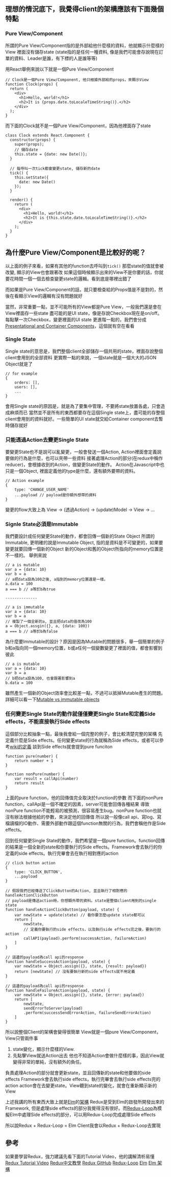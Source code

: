 ## 理想的情況底下，我覺得client的架構應該有下面幾個特點
### Pure View/Component
所謂的Pure View/Component指的是外部給他什麼樣的資料，他就顯示什麼樣的View
裡面沒有儲存state
(state指的是任何一種資料, 像是我們可能會存說現在訂單的資料、Leader是誰，有下標的人是誰等等)

用React舉例來說以下就是一個Pure View/Component
```
// Clock是一個Pure View/Component, 他只根據外部給的props，來顯示View
function Clock(props) {
  return (
    <div>
      <h1>Hello, world!</h1>
      <h2>It is {props.date.toLocaleTimeString()}.</h2>
    </div>
  );
}
```

而下面的Clock就不是一個Pure View/Component，因為他裡面存了state
```
class Clock extends React.Component {
  constructor(props) {
    super(props);
    // 儲存date
    this.state = {date: new Date()};
  }

  // 每呼叫一次tick都會變更state, 儲存新的date
  tick() {
    this.setState({
      date: new Date()
    });
  }

  render() {
    return (
      <div>
        <h1>Hello, world!</h1>
        <h2>It is {this.state.date.toLocaleTimeString()}.</h2>
      </div>
    );
  }
}
```
## 為什麼Pure View/Component是比較好的呢？
以上面的例子來看，如果有其他的function去呼叫到`tick()` 那麼state的值就會被改變, 顯示的View也會跟著改
如果這個時候顯示出來的View不是你要的話，你就要花時間一個一個去檢查變更state的邏輯。看到底是哪裡出錯了

而如果是Pure View/Component的話，就只要檢查給的Props值是不是對的，然後在看顯示View的邏輯有沒有問題就好

當然，非常重要一點，並不可能所有的View都是Pure View，一般我們還是會在View裡面存一些state
盡可能的是UI state，像是存說Checkbox現在是on/off。每點擊一次Checkbox，變更裡面的UI state
更進階一點的，我們會分成[Presentational and Container Components](https://medium.com/@dan_abramov/smart-and-dumb-components-7ca2f9a7c7d0#.6q34yupfg)，這個就有空在看看


### Single State
Single state的意思是，我們整個client全部儲存一個共用的state，裡面存說整個client會用到的全部資料
更實際一點的來說，一個state就是一個大大的JSON Object就是了
```
// for example
{
	orders: [],
	users: [],
	...
}
```
會用Single state的原因是，就是為了要集中管理，不要將state放置各處，只會造成麻煩而已
當然並不是所有的東西都要存在這個Single state上，盡可能的存整個client會用到的資料就好。一些簡單的UI state就交給Container component去暫時儲存就好

### 只能透過Action去變更Single State
要變更State也不是說可以亂變更，一般會發送一個Action, Action裡面會定義說要做的行為是什麼，也可以夾帶一些資料
接著處理Action的部分(在redux中稱作reducer)，會根據收到的Action，做變更State的動作。
Action在Javascript中也只是一個Object, 裡面定義他的type是什麼，還有額外要帶的資料。
```
// Action example
{
	type: 'CHANGE_USER_NAME'
	...payload // payload是你額外想帶的資料
}
```
變更的flow大致上為
View -> (透過Action) -> (update)Model -> View -> ...

### Signle State必須是Immutable
我們要設計成任何變更State的動作，都會回傳一個新的State Object
所謂的Immutable, 更明確的說是Immutable Object, 指的是資料是不可變更的，如果要變更就要回傳一個新的Object
新的Object和舊的Object所指向的memory位置是不一樣的。
舉例來說
```
// a is mutable
var a = {data: 10}
var b = a
// a把data設為100之後, a指到的memory位置還是一樣。
a.data = 100
a === b // a等於b為true

--------------

// a is immutable
var a = {data: 10}
var b = a
// 複製了一個全新的a, 並且把data的值改為100
a = Object.assgin({}, a, {data: 100})
a === b // a等於b為false
```
為什麼要Immutable的設計？原因是因為Mutable的問題很多，舉一個簡單的例子
b和a指向同一個memory位置，b或a任何一個變數變更了裡面的值，都會影響到彼此
```
// a is mutable
var a = {data: 10}
var b = a
// b把data設為100, 也會跟著影響到a
b.data = 100

```
雖然產生一個新的Object效率會比較差一點，不過可以抵掉Mutable產生的問題。
詳細可以看一下[Mutable vs immutable objects](http://stackoverflow.com/questions/214714/mutable-vs-immutable-objects)

### 任何變更Single State的動作就僅僅變更Single State和定義Side effects，不能直接執行Side effects
這個部分比較抽象一點，最後我會給一個完整的例子，會比較清楚完整的架構
先定義什麼是Side effects。任何變更state的行為就稱為Side effects，或者可以參考[wiki的定義](https://en.wikipedia.org/wiki/Side_effect_(computer_science))
談到Side effects就會提到pure funciton
```
function pure(number) {
	return number + 1
}

function nonPure(number) {
	var result = callApi(number)
	return result
}
```
上面的pure function，他的回傳值完全取決於function的參數
而下面的nonPure function，callApi是一個不確定的因素，server可能會回傳各種結果
導致nonPure function不能輕易的被預測，很容易產生bug。nonPure function也就沒有辦法根據他給的參數，來決定他的回傳值
所以說一般像call api、寫log、寫檔讀檔的IO動作、需要外部動作跟這個function無關的行為，我們會稱他作是Side effects。

回到任何變更Single State的動作，我們希望是一個pure function。function回傳的結果是一個全新的state和你要執行的Side effects。Framework會去執行的你定義的side effects。執行完畢會去在執行相對應的action
```
// click button action
{
	type: 'CLICK_BUTTON',
	...payload
}

// 假設我們已經傳送了ClickButton的Action, 並且執行了相對應的handleActionClickButton
// payload是傳送action時，你想額外帶的資料。state是整個client用到的single state
function handleActionClickButton(payload, state) {
	var newState = update(state) // 看你要怎麼update state都可以
	return [
		newState,
		// 定義你要執行的side effects，以及執行side effects完之後，要執行的action
		callAPI(payload).perform(successAction, failureAction)
	]
}

// 這邊的payload為call api的response
function handleSuccessAction(payload, state) {
	var newState = Object.assign({}, state, {result: payload})
	return [newState] // 沒有要執行新的side effects就不用定義
}

// 這邊的payload為call api的response
function handleFailureAction(payload, state) {
	var newState = Object.assign({}, state, {error: payload})
	return [
		newState,
		sendErrorToServer(payload)
		.perform(successSendErrorAction, failureSendErrorAction)
	]
}
```
	
所以說整個Client的架構會變得很簡單
View就是一個pure View/Component，View只管兩件事
1. state變化，顯示什麼樣的View.
2. 先點擊View就送Action出去
他也不知道Action會做什麼樣的事，因此View就變得非常的單純，沒有額外的負任。

負責處理Action的部分就會更新state，並且回傳新的state和他要做的side effects
Framework會去執行side effects，執行完畢會去執行side effects完的action
action會在去變更state。View聽到state的變化，就會在重新顯示新的View

上述我講的所有東西大致上就是[Elm](http://elm-lang.org/)的[架構](https://guide.elm-lang.org/architecture/)
Redux是受到Elm的啟發所開發出來的Framework, 但是處理side effects的部分我覺得沒有很好。而[Redux-Loop](https://github.com/redux-loop/redux-loop)為模擬Elm中處理Side effects的部分，可以用Redux-Loop完成處理Side effects

所以說Redux + Redux-Loop = Elm
Client我會以Redux + Redux-Loop去實現

## 參考
如果要學習Redux，強力建議先看下面的Tutorial Video，他的講解清析易懂
[Redux Tutorial Video](https://egghead.io/courses/getting-started-with-redux)
[Redux中文教學](https://chentsulin.github.io/redux/index.html)
[Redux GitHub](https://github.com/reactjs/redux)
[Redux-Loop](https://github.com/redux-loop/redux-loop)
[Elm](http://elm-lang.org/)
[Elm 架構](https://guide.elm-lang.org/architecture/)
